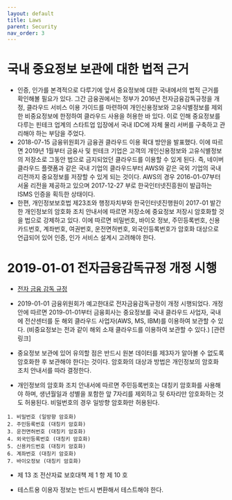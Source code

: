 ```yaml
---
layout: default
title: Laws
parent: Security
nav_order: 3
---
```




# 국내 중요정보 보관에 대한 법적 근거
 * 인증, 인가를 본격적으로 다루기에 앞서 중요정보에 대한 국내에서의 법적 근거를 확인해볼 필요가 있다. 그간 금융권에서는 정부가 2016년 전자금융감독규정을 개정, 클라우드 서비스 이용 가이드를 마련하여 개인신용정보와 고유식별정보를 제외한 비중요정보에 한정하여 클라우드 사용을 허용한 바 있다. 이로 인해 중요정보를 다루는 핀테크 업계의 스타트업 입장에서 국내 IDC에 자체 물리 서버를 구축하고 관리해야 하는 부담을 주었다.
 * 2018-07-15 금융위원회가 금융권 클라우드 이용 확대 방안을 발표했다. 이에 따르면 2019년 1월부터 금융사 및 핀테크 기업은 고객의 개인신용정보와 고유식별정보의 저장소로 그동안 법으로 금지되었던 클라우드를 이용할 수 있게 된다. 즉, 네이버 클라우드 플랫폼과 같은 국내 기업의 클라우드부터 AWS와 같은 국외 기업의 국내 리전까지 중요정보를 저장할 수 있게 되는 것이다. AWS의 경우 2016-01-07부터 서울 리전을 제공하고 있으며 2017-12-27 부로 한국인터넷진흥원이 발급하는 ISMS 인증을 획득한 상태이다.
 * 한편, 개인정보보호법 제23조와 행정자치부와 한국인터넷진행원이 2017-01 발간한 개인정보의 암호화 조치 안내서에 따르면 저장소에 중요정보 저장시 암호화할 것을 법으로 강제하고 있다. 이에 따르면 비밀번호, 바이오 정보, 주민등록번호, 신용카드번호, 계좌번호, 여권번호, 운전면허번호, 외국인등록번호가 암호화 대상으로 언급되어 있어 인증, 인가 서비스 설계시 고려해야 한다.



# 2019-01-01 전자금융감독규정 개정 시행
* [전자 금융 감독 규정](https://www.law.go.kr/%ED%96%89%EC%A0%95%EA%B7%9C%EC%B9%99/%EC%A0%84%EC%9E%90%EA%B8%88%EC%9C%B5%EA%B0%90%EB%8F%85%EA%B7%9C%EC%A0%95)

 * 2019-01-01 금융위원회가 예고한대로 전자금융감독규정이 개정 시행되었다. 개정안에 따르면 2019-01-01부터 금융회사는 중요정보를 국내 클라우드 사업자, 국내에 전산센터를 둔 해외 클라우드 사업자(AWS, MS, IBM)를 이용하여 보관할 수 있다. (비중요정보는 전과 같이 해외 소재 클라우드를 이용하여 보관할 수 있다.) [관련 링크]
 * 중요정보 보관에 있어 유의할 점은 반드시 원본 데이터를 제3자가 알아볼 수 없도록 암호화한 후 보관해야 한다는 것이다. 암호화의 대상과 방법은 개인정보의 암호화 조치 안내서를 따라 결정한다.
 * 개인정보의 암호화 조치 안내서에 따르면 주민등록번호는 대칭키 암호화를 사용해야 하며, 생년월일과 성별을 포함한 앞 7자리를 제외하고 뒷 6자리만 암호화하는 것도 허용된다. 비밀번호의 경우 일방향 암호화만 허용된다.

```
1. 비밀번호 (일방향 암호화)
2. 주민등록번호 (대칭키 암호화)
3. 운전면허번호 (대칭키 암호화)
4. 외국인등록번호 (대칭키 암호화)
5. 신용카드번호 (대칭키 암호화)
6. 계좌번호 (대칭키 암호화)
7. 바이오정보 (대칭키 암호화)
```

 * 제 13 조 전산자료 보호대책 제 1 항 제 10 호 
  + 테스트용 이용자 정보는 반드시 변환해서 테스트해야 한다.
